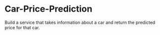 # Car-Price-Prediction
Build a service that takes information about a car and return the predicted price for that car. 
